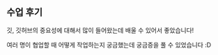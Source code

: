 ## 수업 후기

깃, 깃허브의 중요성에 대해서 많이 들어왔는데 배울 수 있어서 좋았습니다!

여러 명이 협업할 때 어떻게 작업하는지 궁금했는데 궁금증을 풀 수 있었습니다 :D

   

